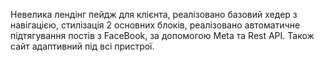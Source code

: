 Невелика лендінг пейдж для клієнта, реалізовано базовий хедер з навігацією, стилізація 2 основних блоків, реалізовано автоматичне підтягування постів з FaceBook, за допомогою Meta та Rest API. Також сайт адаптивний під всі пристрої.

